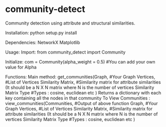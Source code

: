 # community-detect
Community detection using attribute and structural similarities.


Installation:
python setup.py install

Dependencies:
NetworkX
Matplotlib

Usage:
Import:
from community_detect import Community

Initialize:
com = Community(alpha_weight = 0.5) #You can add your own value for Alpha

Functions:
Main method: get_communities(Graph, #Your Graph
                             Vertices, #List of Vertices
                             Similarity Matrix, #Similarity matrix for attribute similarities (It should be a N X N matrix where N is the number of vertices
                             Similarity Matrix Type #Types : cosine, euclidean etc
                             )
            Returns a dictionary with each key containing all the nodes in that community
To View Communities : view_communities(Communities, #Output of above function
                                       Graph, #Your Graph
                                       Vertices, #List of Vertices
                                       Similarity Matrix, #Similarity matrix for attribute similarities (It should be a N X N matrix where N is the number of vertices
                                       Similarity Matrix Type #Types : cosine, euclidean etc
                                       )
